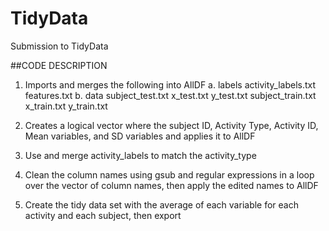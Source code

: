 # TidyData
Submission to TidyData

##CODE DESCRIPTION

1. Imports and merges the following into AllDF
   a. labels
      activity_labels.txt
      features.txt
   b. data
      subject_test.txt
      x_test.txt
      y_test.txt
      subject_train.txt
      x_train.txt
      y_train.txt

2. Creates a logical vector where the subject ID, Activity Type, Activity ID, Mean variables, and SD variables and applies it to AllDF

3. Use and merge activity_labels to match the activity_type

4. Clean the column names using gsub and regular expressions in a loop over the vector of column names, then apply the edited names to AllDF

5. Create the tidy data set with the average of each variable for each activity and each subject, then export


      
